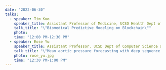 ```yaml
---
date: "2022-06-30"
talks:
  - speaker: Tim Kuo
    speaker_title: Assistant Professor of Medicine, UCSD Health Dept of Biomedical Informatics
    talk_title: "\"Biomedical Predictive Modeling on Blockchain\""
    photo:
    time: "12:00 PM-12:30 PM"
  - speaker: Rose Yu
    speaker_title: Assistant Professor, UCSD Dept of Computer Science and Engineering
    talk_title: "\"Mean aortic pressure forecasting with deep sequence models\""
    photo: rose_yu.jpg
    time: "12:30 PM-1:00 PM"
---
```


